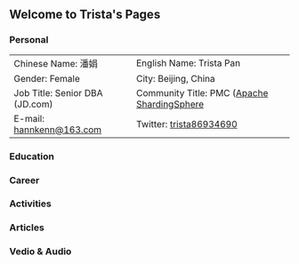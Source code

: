 ## Welcome to Trista's Pages

### Personal

|                                |                           |
| :----------------------------- | :------------------------ |
| Chinese Name: 潘娟             | English Name: Trista Pan   |
| Gender: Female                 | City: Beijing, China       | 
| Job Title: Senior DBA (JD.com) | Community Title: PMC ([Apache ShardingSphere](https://github.com/apache/shardingsphere) |
| E-mail: <a href="mailto:hannkenn@163.com">hannkenn@163.com</a> | Twitter: [trista86934690](https://twitter.com/trista86934690) |

### Education

### Career

### Activities

### Articles

### Vedio & Audio
